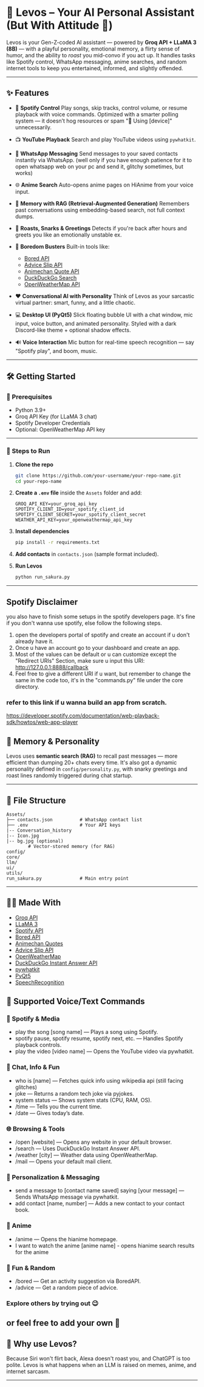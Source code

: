 # 🌸 Levos – Your AI Personal Assistant (But With Attitude 😤)

Levos is your Gen-Z-coded AI assistant — powered by **Groq API + LLaMA 3 (8B)** — with a playful personality, emotional memory, a flirty sense of humor, and the ability to *roast* you mid-convo if you act up. It handles tasks like Spotify control, WhatsApp messaging, anime searches, and random internet tools to keep you entertained, informed, and slightly offended.

---

## ✨ Features

* 🎷 **Spotify Control**
  Play songs, skip tracks, control volume, or resume playback with voice commands. Optimized with a smarter polling system — it doesn’t hog resources or spam "🎷 Using \[device]" unnecessarily.
* 📺 **YouTube Playback**
  Search and play YouTube videos using `pywhatkit`.
* 📱 **WhatsApp Messaging**
  Send messages to your saved contacts instantly via WhatsApp. (well only if you have enough patience for it to open whatsapp web on your pc and send it, glitchy sometimes, but works)
* 🌐 **Anime Search**
  Auto-opens anime pages on HiAnime from your voice input.
* 🧠 **Memory with RAG (Retrieval-Augmented Generation)**
  Remembers past conversations using embedding-based search, not full context dumps.
* 🤪 **Roasts, Snarks & Greetings**
  Detects if you're back after hours and greets you like an emotionally unstable ex.
* 💬 **Boredom Busters**
  Built-in tools like:

  * [Bored API](https://www.boredapi.com/)
  * [Advice Slip API](https://api.adviceslip.com/)
  * [Animechan Quote API](https://animechan.xyz/)
  * [DuckDuckGo Search](https://api.duckduckgo.com/)
  * [OpenWeatherMap API](https://openweathermap.org/)
* ❤️ **Conversational AI with Personality**
  Think of Levos as your sarcastic virtual partner: smart, funny, and a little chaotic.
* 💻 **Desktop UI (PyQt5)**
  Slick floating bubble UI with a chat window, mic input, voice button, and animated personality. Styled with a dark Discord-like theme + optional shadow effects.
* 🔊 **Voice Interaction**
  Mic button for real-time speech recognition — say "Spotify play", and boom, music.

---

## 🛠️ Getting Started

### 🔁 Prerequisites

* Python 3.9+
* Groq API Key (for LLaMA 3 chat)
* Spotify Developer Credentials
* Optional: OpenWeatherMap API key

---

### 🩜 Steps to Run

1. **Clone the repo**

   ```bash
   git clone https://github.com/your-username/your-repo-name.git
   cd your-repo-name
   ```

2. **Create a `.env` file** inside the `Assets` folder and add:

   ```env
   GROQ_API_KEY=your_groq_api_key
   SPOTIFY_CLIENT_ID=your_spotify_client_id
   SPOTIFY_CLIENT_SECRET=your_spotify_client_secret
   WEATHER_API_KEY=your_openweathermap_api_key
   ```

3. **Install dependencies**

   ```bash
   pip install -r requirements.txt
   ```

4. **Add contacts** in `contacts.json` (sample format included).

5. **Run Levos**

   ```bash
   python run_sakura.py
   ```

---

## Spotify Disclaimer
you also have to finish some setups in the spotify developers page. It's fine if you don't wanna use spotify, else follow the following steps.
1. open the developers portal of spotify and create an account if u don't already have it.
2. Once u have an account go to your dashboard and create an app.
3. Most of the values can be default or u can customize except the "Redirect URIs" Section, make sure u input this URI: http://127.0.0.1:8888/callback
4. Feel free to give a different URI if u want, but remember to change the same in the code too, it's in the "commands.py" file under the core directory.

### refer to this link if u wanna build an app from scratch.
https://developer.spotify.com/documentation/web-playback-sdk/howtos/web-app-player


## 🧠 Memory & Personality

Levos uses **semantic search (RAG)** to recall past messages — more efficient than dumping 20+ chats every time. It's also got a dynamic personality defined in `config/personality.py`, with snarky greetings and roast lines randomly triggered during chat startup.

---

## 📂 File Structure

```
Assets/
├── contacts.json          # WhatsApp contact list
├── .env                   # Your API keys
|-- Conversation_history
|-- Icon.jpg
|-- bg.jpg (optional)
        # Vector-stored memory (for RAG)
config/
core/
llm/
ui/
utils/
run_sakura.py              # Main entry point
```

---

## 🧑‍💻 Made With

* [Groq API](https://groq.com/)
* [LLaMA 3](https://ai.meta.com/llama/)
* [Spotify API](https://developer.spotify.com/)
* [Bored API](https://www.boredapi.com/)
* [Animechan Quotes](https://animechan.xyz/)
* [Advice Slip API](https://api.adviceslip.com/)
* [OpenWeatherMap](https://openweathermap.org/)
* [DuckDuckGo Instant Answer API](https://duckduckgo.com/api)
* [pywhatkit](https://github.com/Ankit404butfound/PyWhatKit)
* [PyQt5](https://riverbankcomputing.com/software/pyqt/)
* [SpeechRecognition](https://pypi.org/project/SpeechRecognition/)

## 🧾 Supported Voice/Text Commands

### 🎵 Spotify & Media
* play the song [song name] — Plays a song using Spotify.
* spotify pause, spotify resume, spotify next, etc. — Handles Spotify playback controls.
* play the video [video name] — Opens the YouTube video via pywhatkit.

### 💬 Chat, Info & Fun
* who is [name] — Fetches quick info using wikipedia api (still facing glitches)
* joke — Returns a random tech joke via pyjokes.
* system status — Shows system stats (CPU, RAM, OS).
* /time — Tells you the current time.
* /date — Gives today’s date.

### 🌐 Browsing & Tools
* /open [website] — Opens any website in your default browser.
* /search — Uses DuckDuckGo Instant Answer API.
* /weather [city] — Weather data using OpenWeatherMap.
* /mail — Opens your default mail client.

### 🧠 Personalization & Messaging
* send a message to [contact name saved] saying [your message] — Sends WhatsApp message via pywhatkit.
* add contact [name, number] — Adds a new contact to your contact book.

### 🍿 Anime
* /anime — Opens the hianime homepage.
* I want to watch the anime [anime name] - opens hianime search results for the anime

### 🤖 Fun & Random
* /bored — Get an activity suggestion via BoredAPI.
* /advice — Get a random piece of advice.

### Explore others by trying out 😉
or feel free to add your own 🌝
---

## 🤛 Why use Levos?

Because Siri won't flirt back, Alexa doesn't roast you, and ChatGPT is too polite.
Levos is what happens when an LLM is raised on memes, anime, and internet sarcasm.

---

